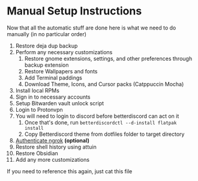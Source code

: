 # Manual Setup Instructions

Now that all the automatic stuff are done here is what we need to do manually (in no particular order)

1. Restore deja dup backup
2. Perform any necessary customizations
   1. Restore gnome extensions, settings, and other preferences through backup extension
   2. Restore Wallpapers and fonts
   3. Add Terminal paddings
   4. Download Theme, Icons, and Cursor packs (Catppuccin Mocha)
3. Install local RPMs
4. Sign in to necessary accounts
5. Setup Bitwarden vault unlock script
6. Login to Protonvpn
7. You will need to login to discord before betterdiscord can act on it
   1. Once that's done, run `betterdiscordctl --d-install flatpak install`
   2. Copy Betterdiscord theme from dotfiles folder to target directory
8. [Authenticate ngrok](https://ngrok.com/docs/getting-started) **(optional)**
9. Restore shell history using attuin
10. Restore Obsidian
11. Add any more customizations

If you need to reference this again, just cat this file
